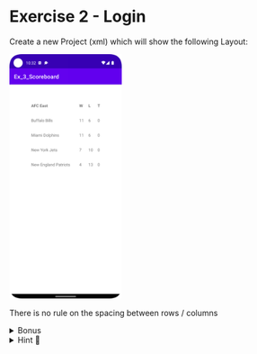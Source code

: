 # Exercise 2 - Login
Create a new Project (xml) which will show the following Layout:

<img src="result.png" width="200">

There is no rule on the spacing between rows / columns

<details>
  <summary>Bonus</summary>
  Solve this using the TableLayout. Whilst its not used often, this would obviously be a use case for it.
</details>


<details>
  <summary>Hint 🤫</summary>
  Nesting LinearLayout's is needed here. Using LinearLayout's inside a LinearLayout and playing with the orientation you can achieve the desired result.
</details>
